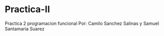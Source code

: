 # Practica-II
Practica 2 programacion funcional
Por: Camilo Sanchez Salinas y Samuel Santamaria Suarez
